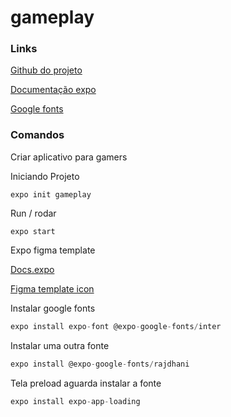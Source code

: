 # gameplay

### Links

[Github do projeto](https://github.com/ederpbj/gameplay)

[Documentação expo](https://docs.expo.dev/index.html)

[Google fonts](https://fonts.google.com/)

### Comandos

Criar aplicativo para gamers

Iniciando Projeto

```
expo init gameplay
```

Run / rodar

```
expo start
```

Expo figma template

[Docs.expo](https://docs.expo.io/guides/app-icons/)

[Figma template icon](https://www.figma.com/file/ddc0glVeILssZl0Dcn1lSS/App-Icon-%26-Splash?node-id=0%3A1)



Instalar google fonts

```jsx
expo install expo-font @expo-google-fonts/inter
```

Instalar uma outra fonte

```jsx
expo install @expo-google-fonts/rajdhani
```

Tela preload aguarda instalar a fonte

```jsx
expo install expo-app-loading
```